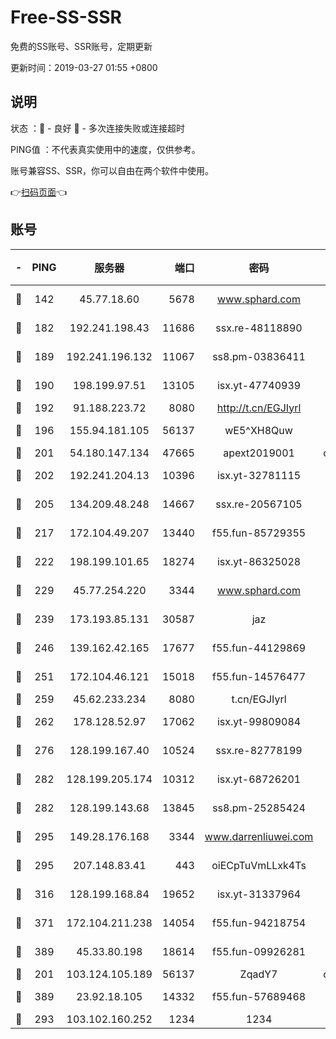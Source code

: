 # Free-SS-SSR

免费的SS账号、SSR账号，定期更新

更新时间：2019-03-27 01:55 +0800

## 说明

状态     ：🙂 - 良好 🙁 - 多次连接失败或连接超时

PING值   ：不代表真实使用中的速度，仅供参考。

账号兼容SS、SSR，你可以自由在两个软件中使用。

👉[扫码页面](https://liesauer.github.io/Free-SS-SSR/)👈

## 账号

|-|PING|服务器|端口|密码|加密方式|区域|
|:----:|:----:|:-----:|-----:|:----:|:----:|:----:|
|🙂|142|45.77.18.60|5678|www.sphard.com|aes-256-cfb|JP|
|🙂|182|192.241.198.43|11686|ssx.re-48118890|aes-256-cfb|US|
|🙂|189|192.241.196.132|11067|ss8.pm-03836411|aes-256-cfb|US|
|🙂|190|198.199.97.51|13105|isx.yt-47740939|aes-256-cfb|US|
|🙂|192|91.188.223.72|8080|http://t.cn/EGJIyrl|rc4-md5|RU|
|🙂|196|155.94.181.105|56137|wE5^XH8Quw|aes-256-cfb|US|
|🙂|201|54.180.147.134|47665|apext2019001|chacha20|KR|
|🙂|202|192.241.204.13|10396|isx.yt-32781115|aes-256-cfb|US|
|🙂|205|134.209.48.248|14667|ssx.re-20567105|aes-256-cfb|US|
|🙂|217|172.104.49.207|13440|f55.fun-85729355|aes-256-cfb|SG|
|🙂|222|198.199.101.65|18274|isx.yt-86325028|aes-256-cfb|US|
|🙂|229|45.77.254.220|3344|www.sphard.com|aes-256-cfb|SG|
|🙂|239|173.193.85.131|30587|jaz|aes-256-cfb|US|
|🙂|246|139.162.42.165|17677|f55.fun-44129869|aes-256-cfb|SG|
|🙂|251|172.104.46.121|15018|f55.fun-14576477|aes-256-cfb|SG|
|🙂|259|45.62.233.234|8080|t.cn/EGJIyrl|rc4-md5|CA|
|🙂|262|178.128.52.97|17062|isx.yt-99809084|aes-256-cfb|SG|
|🙂|276|128.199.167.40|10524|ssx.re-82778199|aes-256-cfb|SG|
|🙂|282|128.199.205.174|10312|isx.yt-68726201|aes-256-cfb|SG|
|🙂|282|128.199.143.68|13845|ss8.pm-25285424|aes-256-cfb|SG|
|🙂|295|149.28.176.168|3344|www.darrenliuwei.com|aes-256-cfb|AU|
|🙂|295|207.148.83.41|443|oiECpTuVmLLxk4Ts|aes-256-cfb|AU|
|🙂|316|128.199.168.84|19652|isx.yt-31337964|aes-256-cfb|SG|
|🙂|371|172.104.211.238|14054|f55.fun-94218754|aes-256-cfb|US|
|🙂|389|45.33.80.198|18614|f55.fun-09926281|aes-256-cfb|US|
|🙂|201|103.124.105.189|56137|ZqadY7|chacha20|US|
|🙂|389|23.92.18.105|14332|f55.fun-57689468|aes-256-cfb|US|
|🙁|293|103.102.160.252|1234|1234|rc4-md5|JP|
